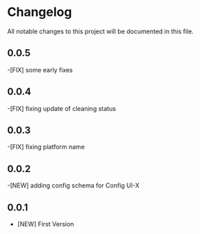 # Changelog

All notable changes to this project will be documented in this file.

## 0.0.5

-[FIX] some early fixes

## 0.0.4

-[FIX] fixing update of cleaning status

## 0.0.3

-[FIX] fixing platform name

## 0.0.2

-[NEW] adding config schema for Config UI-X

## 0.0.1

- [NEW] First Version
